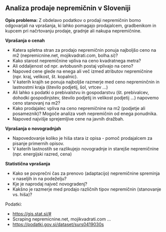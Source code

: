 ## Analiza prodaje nepremičnin v Sloveniji

**Opis problema:** Z obdelavo podatkov o prodaji nepremičnin bomo odgovarjali na vprašanja, ki lahko pomagajo prodajalcem, gradbenikom in kupcem pri načrtovanju prodaje, gradnje ali nakupa nepremičnine.

**Vprašanja o cenah**
- Katera spletna stran za prodajo nepremičnin ponuja najboljšo ceno na m2 (nepremicnine.net, mojikvadrati.com, bolha.si)?
- Kako starost nepremičnine vpliva na ceno kvadratnega metra?
- Ali oddaljenost od npr. avtobusnih postaj vplivajo na ceno?
- Napoved cene glede na enega ali več izmed atributov nepremičnine (npr. kraj, velikost, št. kopalnic).
- V katerih krajih se ponuja najboljše razmerje med ceno nepreminčnin in lastnostmi kraja (število podjetij, šol, vrtcev ...)
- Ali lahko s podatki o prebivalstvu in gospodarstvu (št. prebivalcev, dohodki gospodinjstev, število podjetij in velikost podjetij …) napovemo ceno stanovanj na m2?
- Kako prodajalec vpliva na ceno nepremičnine na m2 (podjetje ali posameznik)? Mogoče analiza vseh nepremičnin od enega ponudnika.
- Napoved najvišje sprejemljive cene na javnih dražbah.

**Vprašanja o novogradnjah**
- Napovedovanje koliko je hiša stara iz opisa - pomoč prodajalcem za pisanje primernih opisov.
- V katerih lastnostih se razlikujejo novogradnje in starejše nepremičnine (npr. energijski razred, cena)

**Statistična vprašanja**
- Kako se povprečni čas za prenovo (adaptacijo) nepremičnine spreminja v naseljih in na podeželju?
- Kje je naprodaj največ novogradenj?
- Kakšno je razmerje med prodajo različnih tipov nepremičnin (stanovanje vs. hiša)?

Podatki:
- https://gis.stat.si/# 
- Scraping nepremicnine.net, mojikvadrati.com …
- https://podatki.gov.si/dataset/surs0419030s
